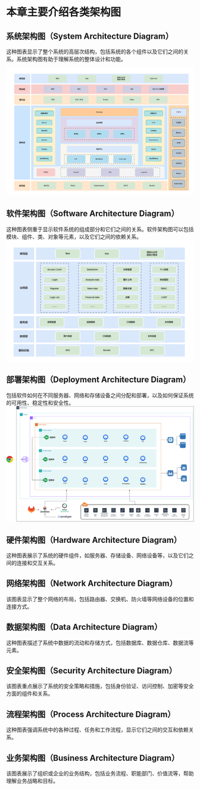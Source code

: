 # 本章主要介绍各类架构图

## 系统架构图（System Architecture Diagram）
这种图表显示了整个系统的高层次结构，包括系统的各个组件以及它们之间的关系。系统架构图有助于理解系统的整体设计和功能。

![系统架构图](img/system-arch.png)

## 软件架构图（Software Architecture Diagram）
这种图表侧重于显示软件系统的组成部分和它们之间的关系。软件架构图可以包括模块、组件、类、对象等元素，以及它们之间的依赖关系。
![软件架构图](img/Software-srch.png)


## 部署架构图（Deployment Architecture Diagram）
包括软件如何在不同服务器、网络和存储设备之间分配和部署，以及如何保证系统的可用性、稳定性和安全性。
![部署架构图](img/depolyment-arch.png)

## 硬件架构图（Hardware Architecture Diagram）
这种图表展示了系统的硬件组件，如服务器、存储设备、网络设备等，以及它们之间的连接和交互关系。


## 网络架构图（Network Architecture Diagram）
该图表显示了整个网络的布局，包括路由器、交换机、防火墙等网络设备的位置和连接方式。


## 数据架构图（Data Architecture Diagram）
这种图表描述了系统中数据的流动和存储方式，包括数据库、数据仓库、数据流等元素。


## 安全架构图（Security Architecture Diagram） 
该图表重点展示了系统的安全策略和措施，包括身份验证、访问控制、加密等安全方面的组件和关系。


## 流程架构图（Process Architecture Diagram） 
这种图表强调系统中的各种过程、任务和工作流程，显示它们之间的交互和依赖关系。


## 业务架构图（Business Architecture Diagram） 
该图表展示了组织或企业的业务结构，包括业务流程、职能部门、价值流等，帮助理解业务战略和目标。